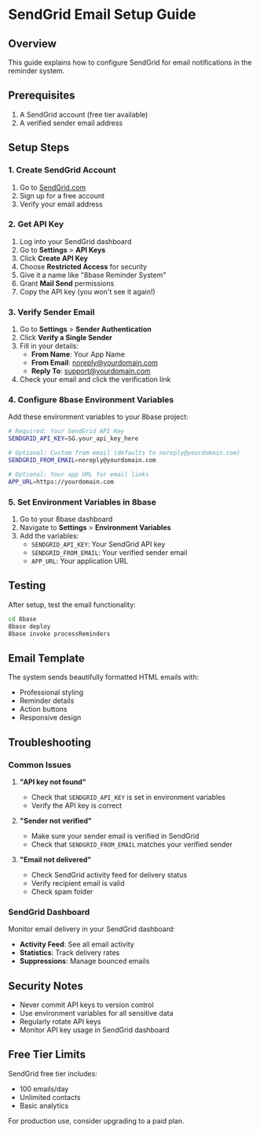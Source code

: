 # SendGrid Email Setup Guide

## Overview
This guide explains how to configure SendGrid for email notifications in the reminder system.

## Prerequisites
1. A SendGrid account (free tier available)
2. A verified sender email address

## Setup Steps

### 1. Create SendGrid Account
1. Go to [SendGrid.com](https://sendgrid.com)
2. Sign up for a free account
3. Verify your email address

### 2. Get API Key
1. Log into your SendGrid dashboard
2. Go to **Settings** > **API Keys**
3. Click **Create API Key**
4. Choose **Restricted Access** for security
5. Give it a name like "8base Reminder System"
6. Grant **Mail Send** permissions
7. Copy the API key (you won't see it again!)

### 3. Verify Sender Email
1. Go to **Settings** > **Sender Authentication**
2. Click **Verify a Single Sender**
3. Fill in your details:
   - **From Name**: Your App Name
   - **From Email**: noreply@yourdomain.com
   - **Reply To**: support@yourdomain.com
4. Check your email and click the verification link

### 4. Configure 8base Environment Variables
Add these environment variables to your 8base project:

```bash
# Required: Your SendGrid API Key
SENDGRID_API_KEY=SG.your_api_key_here

# Optional: Custom from email (defaults to noreply@yourdomain.com)
SENDGRID_FROM_EMAIL=noreply@yourdomain.com

# Optional: Your app URL for email links
APP_URL=https://yourdomain.com
```

### 5. Set Environment Variables in 8base
1. Go to your 8base dashboard
2. Navigate to **Settings** > **Environment Variables**
3. Add the variables:
   - `SENDGRID_API_KEY`: Your SendGrid API key
   - `SENDGRID_FROM_EMAIL`: Your verified sender email
   - `APP_URL`: Your application URL

## Testing
After setup, test the email functionality:

```bash
cd 8base
8base deploy
8base invoke processReminders
```

## Email Template
The system sends beautifully formatted HTML emails with:
- Professional styling
- Reminder details
- Action buttons
- Responsive design

## Troubleshooting

### Common Issues

1. **"API key not found"**
   - Check that `SENDGRID_API_KEY` is set in environment variables
   - Verify the API key is correct

2. **"Sender not verified"**
   - Make sure your sender email is verified in SendGrid
   - Check that `SENDGRID_FROM_EMAIL` matches your verified sender

3. **"Email not delivered"**
   - Check SendGrid activity feed for delivery status
   - Verify recipient email is valid
   - Check spam folder

### SendGrid Dashboard
Monitor email delivery in your SendGrid dashboard:
- **Activity Feed**: See all email activity
- **Statistics**: Track delivery rates
- **Suppressions**: Manage bounced emails

## Security Notes
- Never commit API keys to version control
- Use environment variables for all sensitive data
- Regularly rotate API keys
- Monitor API key usage in SendGrid dashboard

## Free Tier Limits
SendGrid free tier includes:
- 100 emails/day
- Unlimited contacts
- Basic analytics

For production use, consider upgrading to a paid plan.
